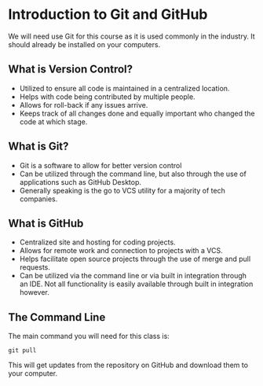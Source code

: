 # Introduction to Git and GitHub

We will need use Git for this course as it is used commonly in the industry. It should already be installed on your computers.

## What is Version Control?

- Utilized to ensure all code is maintained in a centralized location.
- Helps with code being contributed by multiple people.
- Allows for roll-back if any issues arrive.
- Keeps track of all changes done and equally important who changed the code at which stage.

## What is Git?

- Git is a software to allow for better version control
- Can be utilized through the command line, but also through the use of applications such as GitHub Desktop.
- Generally speaking is the go to VCS utility for a majority of tech companies.

## What is GitHub

- Centralized site and hosting for coding projects.
- Allows for remote work and connection to projects with a VCS.
- Helps facilitate open source projects through the use of merge and pull requests.
- Can be utilized via the command line or via built in integration through an IDE. Not all functionality is easily available through built in integration however.

## The Command Line

The main command you will need for this class is:

```
git pull
```

This will get updates from the repository on GitHub and download them to your computer.